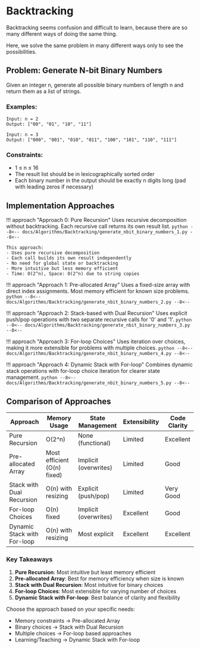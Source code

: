 # Backtracking

Backtracking seems confusion and difficult to learn, because there are so many different ways of doing the same thing.

Here, we solve the same problem in many different ways only to see the possibilities.

## Problem: Generate N-bit Binary Numbers

Given an integer n, generate all possible binary numbers of length n and return them as a list of strings.

### Examples:
```
Input: n = 2
Output: ["00", "01", "10", "11"]

Input: n = 3
Output: ["000", "001", "010", "011", "100", "101", "110", "111"]
```

### Constraints:
- 1 ≤ n ≤ 16
- The result list should be in lexicographically sorted order
- Each binary number in the output should be exactly n digits long (pad with leading zeros if necessary)

## Implementation Approaches

!!! approach "Approach 0: Pure Recursion"
    Uses recursive decomposition without backtracking. Each recursive call returns its own result list.
    ```python
    --8<--
    docs/Algorithms/Backtracking/generate_nbit_binary_numbers_1.py
    --8<--
    ```
    
    This approach:
    - Uses pure recursive decomposition
    - Each call builds its own result independently
    - No need for global state or backtracking
    - More intuitive but less memory efficient
    - Time: O(2^n), Space: O(2^n) due to string copies

!!! approach "Approach 1: Pre-allocated Array"
    Uses a fixed-size array with direct index assignments. Most memory efficient for known size problems.
    ```python
    --8<--
    docs/Algorithms/Backtracking/generate_nbit_binary_numbers_2.py
    --8<--
    ```

!!! approach "Approach 2: Stack-based with Dual Recursion"
    Uses explicit push/pop operations with two separate recursive calls for '0' and '1'.
    ```python
    --8<--
    docs/Algorithms/Backtracking/generate_nbit_binary_numbers_3.py
    --8<--
    ```

!!! approach "Approach 3: For-loop Choices"
    Uses iteration over choices, making it more extensible for problems with multiple choices.
    ```python
    --8<--
    docs/Algorithms/Backtracking/generate_nbit_binary_numbers_4.py
    --8<--
    ```

!!! approach "Approach 4: Dynamic Stack with For-loop"
    Combines dynamic stack operations with for-loop choice iteration for clearer state management.
    ```python
    --8<--
    docs/Algorithms/Backtracking/generate_nbit_binary_numbers_5.py
    --8<--
    ```

## Comparison of Approaches

| Approach | Memory Usage | State Management | Extensibility | Code Clarity |
|----------|-------------|------------------|---------------|--------------|
| Pure Recursion | O(2^n) | None (functional) | Limited | Excellent |
| Pre-allocated Array | Most efficient (O(n) fixed) | Implicit (overwrites) | Limited | Good |
| Stack with Dual Recursion | O(n) with resizing | Explicit (push/pop) | Limited | Very Good |
| For-loop Choices | O(n) fixed | Implicit (overwrites) | Excellent | Good |
| Dynamic Stack with For-loop | O(n) with resizing | Most explicit | Excellent | Excellent |

### Key Takeaways

1. **Pure Recursion**: Most intuitive but least memory efficient
2. **Pre-allocated Array**: Best for memory efficiency when size is known
3. **Stack with Dual Recursion**: Most intuitive for binary choices
4. **For-loop Choices**: Most extensible for varying number of choices
5. **Dynamic Stack with For-loop**: Best balance of clarity and flexibility

Choose the approach based on your specific needs:
- Memory constraints → Pre-allocated Array
- Binary choices → Stack with Dual Recursion
- Multiple choices → For-loop based approaches
- Learning/Teaching → Dynamic Stack with For-loop


